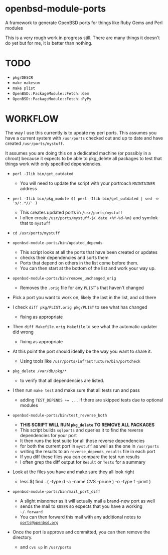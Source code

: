 openbsd-module-ports
====================

A framework to generate OpenBSD ports for things like Ruby Gems and Perl modules

This is a very rough work in progress still.
There are many things it doesn't do yet but for me, it is better than nothing.

TODO
====

* `pkg/DESCR`
* `make makesum`
* `make plist`
* `OpenBSD::PackageModule::Fetch::Gem`
* `OpenBSD::PackageModule::Fetch::PyPy`


WORKFLOW
=======

The way I use this currently is to update my perl ports.
This assumes you have a current system with `/usr/ports` checked out and
up to date and have created `/usr/ports/mystuff`.

It assumes you are doing this on a dedicated machine (or possibly in a chroot)
because it expects to be able to pkg_delete all packages to test that things work with only specified dependencies.

* `perl -Ilib bin/get_outdated`
   * You will need to update the script with your portroach `MAINTAINER` address

* `perl -Ilib bin/pkg_module $( perl -Ilib bin/get_outdated | sed -e 's/:.*//' )`
   * This creates updated ports in `/usr/ports/mystuff`
   * I often create `/usr/ports/mystuff-$( date +%Y-%d-%m)` and symlink that to `mystuff`

* `cd /usr/ports/mystuff`

* `openbsd-module-ports/bin/updated_depends`
   * This script looks at all the ports that have been created or updates
   * checks their dependencies and sorts them
   * Ports that depend on others in the list come before them.
   * You can then start at the bottom of the list and work your way up.

* `openbsd-module-ports/bin/remove_unchanged_orig`
   * Removes the `.orig` file for any `PLIST`'s that haven't changed

* Pick a port you want to work on, likely the last in the list, and cd there

* I check `diff pkg/PLIST.orig pkg/PLIST` to see what has changed
   * fixing as appropriate

* Then `diff Makefile.orig Makefile` to see what the automatic updater did wrong
   * fixing as appropriate

* At this point the port should ideally be the way you want to share it.
   * Using tools like `/usr/ports/infrastructure/bin/portcheck`

* `pkg_delete /var/db/pkg/*`
   * to verify that all dependencies are listed.

* I then run `make test` and make sure that all tests run and pass
   * adding `TEST_DEPENDS += ...` if there are skipped tests due to optional modules

* `openbsd-module-ports/bin/test_reverse_both`
   * **THIS SCRIPT WILL RUN `pkg_delete` TO REMOVE ALL PACKAGES**
   * This script builds `sqlports` and queries it to find the reverse dependencies for your port
   * It then runs the test suite for all those reverse dependencies
   * for both the current port in `mystuff` as well as the one in `/usr/ports`
   * writing the results to an `reverse_depends_results` file in each port
   * If you diff these files you can compare the test run results
   * I often grep the diff output for `Result` or `Tests` for a summary

* Look at the files you have and make sure they all look right
   * less $( find . \( -type d -a -name CVS -prune \) -o -type f -print )

* `openbsd-module-ports/bin/mail_port_diff`
   * A slight misnomer as it will actually mail a brand-new port as well
   * sends the mail to `$USER` so expects that you have a working `~/.forward`
   * You can then forward this mail with any additional notes to [`ports@openbsd.org`](mailto:ports@openbsd.org)

* Once the port is approve and committed, you can then remove the directory.
   * and `cvs up` in `/usr/ports`
